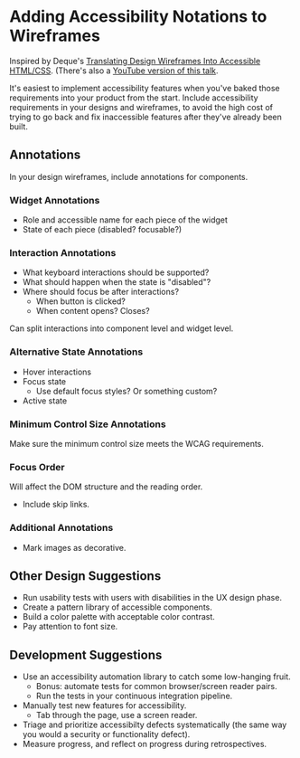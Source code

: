 # Adding Accessibility Notations to Wireframes

Inspired by Deque's [Translating Design Wireframes Into Accessible HTML/CSS](https://accessibility.deque.com/translating-design-wireframes-into-accessible-html-css). (There's also a [YouTube version of this talk](https://www.youtube.com/watch?v=0MMKkEZ3oAA).

It's easiest to implement accessibility features when you've baked those requirements into your product from the start. Include accessibility requirements in your designs and wireframes, to avoid the high cost of trying to go back and fix inaccessible features after they've already been built.

## Annotations

In your design wireframes, include annotations for components.

### Widget Annotations

* Role and accessible name for each piece of the widget 
* State of each piece (disabled? focusable?)

### Interaction Annotations

* What keyboard interactions should be supported?
* What should happen when the state is "disabled"?
* Where should focus be after interactions?
    * When button is clicked?
    * When content opens? Closes?

Can split interactions into component level and widget level.

### Alternative State Annotations

* Hover interactions
* Focus state
    * Use default focus styles? Or something custom?
* Active state

### Minimum Control Size Annotations

Make sure the minimum control size meets the WCAG requirements.

### Focus Order

Will affect the DOM structure and the reading order.

* Include skip links.

### Additional Annotations

* Mark images as decorative.

## Other Design Suggestions

* Run usability tests with users with disabilities in the UX design phase.
* Create a pattern library of accessible components.
* Build a color palette with acceptable color contrast.
* Pay attention to font size.

## Development Suggestions

* Use an accessibility automation library to catch some low-hanging fruit.
    * Bonus: automate tests for common browser/screen reader pairs.
    * Run the tests in your continuous integration pipeline.
* Manually test new features for accessibility.
    * Tab through the page, use a screen reader.
* Triage and prioritize accessibilty defects systematically (the same way you would a security or functionality defect).
* Measure progress, and reflect on progress during retrospectives.
